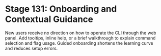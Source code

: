 # Stage 131: Onboarding and Contextual Guidance

New users receive no direction on how to operate the CLI through the web panel. Add tooltips, inline help, or a brief walkthrough to explain command selection and flag usage. Guided onboarding shortens the learning curve and reduces setup errors.
